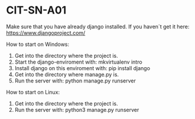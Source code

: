 # CIT-SN-A01

Make sure that you have already django installed. If you haven´t get it here: https://www.djangoproject.com/

How to start on Windows:
1. Get into the directory where the project is.
2. Start the django-enviroment with: mkvirtualenv intro
3. Install django on this enviroment with: pip install django
4. Get into the directory where manage.py is.
5. Run the server with: python manage.py runserver

How to start on Linux:
1. Get into the directory where the project is.
2. Run the server with: python3 manage.py runserver
